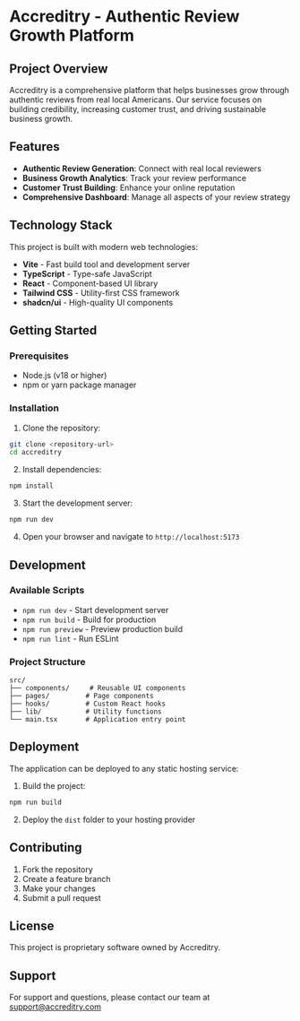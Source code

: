 
# Accreditry - Authentic Review Growth Platform

## Project Overview

Accreditry is a comprehensive platform that helps businesses grow through authentic reviews from real local Americans. Our service focuses on building credibility, increasing customer trust, and driving sustainable business growth.

## Features

- **Authentic Review Generation**: Connect with real local reviewers
- **Business Growth Analytics**: Track your review performance
- **Customer Trust Building**: Enhance your online reputation
- **Comprehensive Dashboard**: Manage all aspects of your review strategy

## Technology Stack

This project is built with modern web technologies:

- **Vite** - Fast build tool and development server
- **TypeScript** - Type-safe JavaScript
- **React** - Component-based UI library
- **Tailwind CSS** - Utility-first CSS framework
- **shadcn/ui** - High-quality UI components

## Getting Started

### Prerequisites

- Node.js (v18 or higher)
- npm or yarn package manager

### Installation

1. Clone the repository:
```bash
git clone <repository-url>
cd accreditry
```

2. Install dependencies:
```bash
npm install
```

3. Start the development server:
```bash
npm run dev
```

4. Open your browser and navigate to `http://localhost:5173`

## Development

### Available Scripts

- `npm run dev` - Start development server
- `npm run build` - Build for production
- `npm run preview` - Preview production build
- `npm run lint` - Run ESLint

### Project Structure

```
src/
├── components/     # Reusable UI components
├── pages/         # Page components
├── hooks/         # Custom React hooks
├── lib/           # Utility functions
└── main.tsx       # Application entry point
```

## Deployment

The application can be deployed to any static hosting service:

1. Build the project:
```bash
npm run build
```

2. Deploy the `dist` folder to your hosting provider

## Contributing

1. Fork the repository
2. Create a feature branch
3. Make your changes
4. Submit a pull request

## License

This project is proprietary software owned by Accreditry.

## Support

For support and questions, please contact our team at support@accreditry.com
